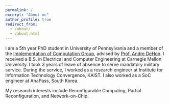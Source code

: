 ```yaml
---
permalink: /
excerpt: "About me"
author_profile: true
redirect_from: 
  - /about/
  - /about.html
---
```


I am a 5th year PhD student in University of Pennsylvania and a member of the [Implementation of Computation Group](http://ic.ese.upenn.edu/), advised by [Prof. Andre DeHon](https://www.seas.upenn.edu/~andre/). I received a B.S. in Electrical and Computer Engineering at Carnegie Mellon University. I took 3 years of leave of absence to serve mandatory military service. During the service, I worked as a research engineer at Institute for Information Technology Convergence, KAIST. I also worked as a SoC engineer at AnaPass, South Korea.

My research interests include Reconfigurable Computing, Partial Reconfiguration, and Network-on-Chip.
